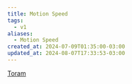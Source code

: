 ```yaml
---
title: Motion Speed
tags:
  - v1
aliases:
  - Motion Speed
created_at: 2024-07-09T01:35:00-03:00
updated_at: 2024-08-07T17:33:53-03:00
---
```


[Toram](../../../../rascunhos/2024/07/26/Toram.md)